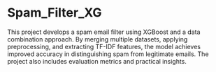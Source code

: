 # Spam_Filter_XG
This project develops a spam email filter using XGBoost and a data combination approach. By merging multiple datasets, applying preprocessing, and extracting TF-IDF features, the model achieves improved accuracy in distinguishing spam from legitimate emails. The project also includes evaluation metrics and practical insights.
